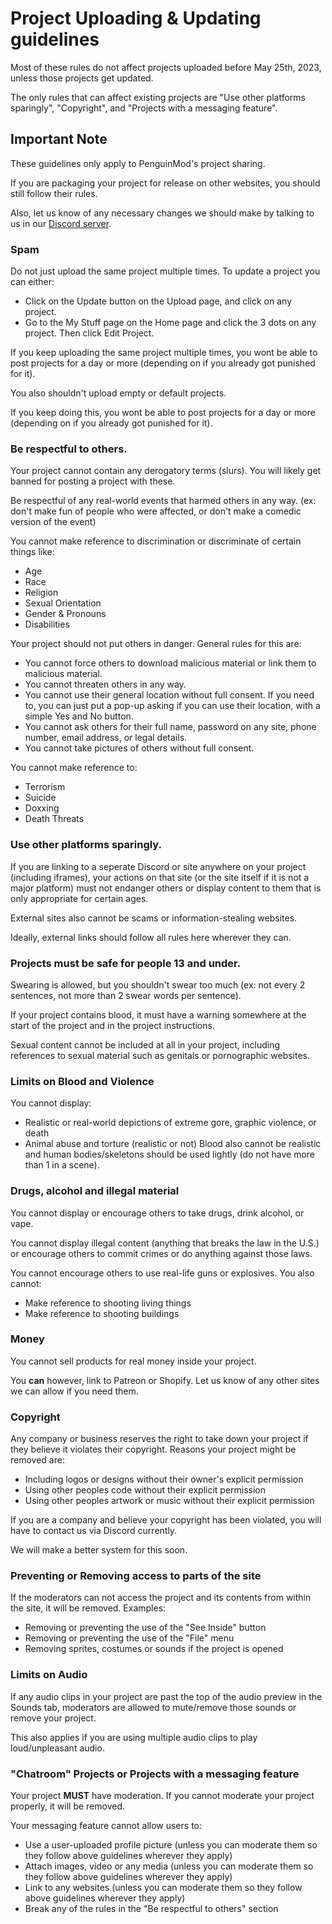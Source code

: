 # Project Uploading & Updating guidelines
Most of these rules do not affect projects uploaded before May 25th, 2023, unless those projects get updated.

The only rules that can affect existing projects are "Use other platforms sparingly", "Copyright", and "Projects with a messaging feature".

## Important Note
These guidelines only apply to PenguinMod's project sharing.

If you are packaging your project for release on other websites,
you should still follow their rules.

Also, let us know of any necessary changes we should make by talking to us in our [Discord server](https://discord.gg/NZ9MBMYTZh).

### Spam
Do not just upload the same project multiple times.
To update a project you can either:
- Click on the Update button on the Upload page, and click on any project.
- Go to the My Stuff page on the Home page and click the 3 dots on any project. Then click Edit Project.

If you keep uploading the same project multiple times, you wont be able to post projects for a day or more
(depending on if you already got punished for it).

You also shouldn't upload empty or default projects.

If you keep doing this, you wont be able to post projects for a day or more
(depending on if you already got punished for it).

### Be respectful to others.
Your project cannot contain any derogatory terms (slurs).
You will likely get banned for posting a project with these.

Be respectful of any real-world events that harmed others in any way.
(ex: don't make fun of people who were affected, or don't make a comedic version of the event)

You cannot make reference to discrimination or discriminate of certain things like:
- Age
- Race
- Religion
- Sexual Orientation
- Gender & Pronouns
- Disabilities

Your project should not put others in danger. General rules for this are:
- You cannot force others to download malicious material or link them to malicious material.
- You cannot threaten others in any way.
- You cannot use their general location without full consent. If you need to, you can just put a pop-up asking if you can use their location, with a simple Yes and No button.
- You cannot ask others for their full name, password on any site, phone number, email address, or legal details.
- You cannot take pictures of others without full consent.

You cannot make reference to:
- Terrorism
- Suicide
- Doxxing
- Death Threats

### Use other platforms sparingly.
If you are linking to a seperate Discord or site anywhere on your project (including iframes),
your actions on that site (or the site itself if it is not a major platform) must not endanger others
or display content to them that is only appropriate for certain ages.

External sites also cannot be scams or information-stealing websites.

Ideally, external links should follow all rules here wherever they can.

### Projects must be safe for people 13 and under.
Swearing is allowed, but you shouldn't swear too much (ex: not every 2 sentences, not more than 2 swear words per sentence).

If your project contains blood, it must have a warning somewhere at the start of the project
and in the project instructions.

Sexual content cannot be included at all in your project, including references to sexual material such as genitals or pornographic websites.

### Limits on Blood and Violence
You cannot display:
- Realistic or real-world depictions of extreme gore, graphic violence, or death
- Animal abuse and torture (realistic or not)
Blood also cannot be realistic and human bodies/skeletons should be used lightly (do not have more than 1 in a scene).

### Drugs, alcohol and illegal material
You cannot display or encourage others to take drugs, drink alcohol, or vape.

You cannot display illegal content (anything that breaks the law in the U.S.)
or encourage others to commit crimes or do anything against those laws.

You cannot encourage others to use real-life guns or explosives.
You also cannot:
- Make reference to shooting living things
- Make reference to shooting buildings

### Money
You cannot sell products for real money inside your project.

You **can** however, link to Patreon or Shopify.
Let us know of any other sites we can allow if you need them.

### Copyright
Any company or business reserves the right to take down your project if they believe it violates their copyright.
Reasons your project might be removed are:
- Including logos or designs without their owner's explicit permission
- Using other peoples code without their explicit permission
- Using other peoples artwork or music without their explicit permission

If you are a company and believe your copyright has been violated, you will have to contact us via Discord currently.

We will make a better system for this soon.

### Preventing or Removing access to parts of the site
If the moderators can not access the project and its contents from within the site, it will be removed.
Examples:
- Removing or preventing the use of the "See Inside" button
- Removing or preventing the use of the "File" menu
- Removing sprites, costumes or sounds if the project is opened

### Limits on Audio
If any audio clips in your project are past the top of the audio preview in the Sounds tab,
moderators are allowed to mute/remove those sounds or remove your project.

This also applies if you are using multiple audio clips to play loud/unpleasant audio.

### "Chatroom" Projects or Projects with a messaging feature
Your project **MUST** have moderation.
If you cannot moderate your project properly, it will be removed.

Your messaging feature cannot allow users to:
- Use a user-uploaded profile picture (unless you can moderate them so they follow above guidelines wherever they apply)
- Attach images, video or any media (unless you can moderate them so they follow above guidelines wherever they apply)
- Link to any websites (unless you can moderate them so they follow above guidelines wherever they apply)
- Break any of the rules in the "Be respectful to others" section
